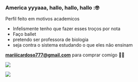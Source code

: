 ### America yyyaaa, hallo, hallo, hallo :🤓

Perfil feito em motivos academicos

- Infelismente tenho que fazer esses troços por nota
- Faço ballet 
- pretendo ser professora de biologia
- seja contra o sistema estudando o que eles não ensinam

**mariiicardoso777@gmail.com** para comprar comigo 🤙🤓


![](https://media.tenor.com/L_YcA_qwO0gAAAAi/jojos-bizarre-adventure-anime.gif
)


![](https://media1.tenor.com/m/uz2nUuZmx1EAAAAC/spongebob-patrick.gif)
